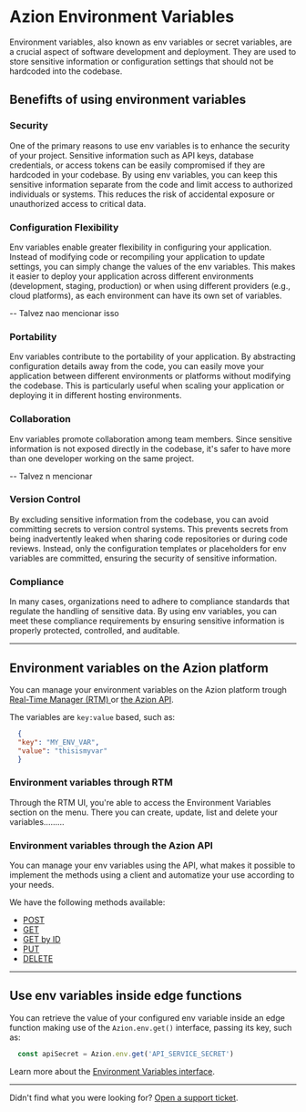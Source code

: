 # Azion Environment Variables

Environment variables, also known as env variables or secret variables, are a crucial aspect of software development and deployment. They are used to store sensitive information or configuration settings that should not be hardcoded into the codebase.

## Benefifts of using environment variables

### Security

One of the primary reasons to use env variables is to enhance the security of your project. Sensitive information such as API keys, database credentials, or access tokens can be easily compromised if they are hardcoded in your codebase. By using env variables, you can keep this sensitive information separate from the code and limit access to authorized individuals or systems. This reduces the risk of accidental exposure or unauthorized access to critical data.

### Configuration Flexibility

Env variables enable greater flexibility in configuring your application. Instead of modifying code or recompiling your application to update settings, you can simply change the values of the env variables. This makes it easier to deploy your application across different environments (development, staging, production) or when using different providers (e.g., cloud platforms), as each environment can have its own set of variables.

-- Talvez nao mencionar isso
### Portability

Env variables contribute to the portability of your application. By abstracting configuration details away from the code, you can easily move your application between different environments or platforms without modifying the codebase. This is particularly useful when scaling your application or deploying it in different hosting environments.

### Collaboration

Env variables promote collaboration among team members. Since sensitive information is not exposed directly in the codebase, it's safer to have more than one developer working on the same project.

-- Talvez n mencionar
### Version Control
By excluding sensitive information from the codebase, you can avoid committing secrets to version control systems. This prevents secrets from being inadvertently leaked when sharing code repositories or during code reviews. Instead, only the configuration templates or placeholders for env variables are committed, ensuring the security of sensitive information.

### Compliance
In many cases, organizations need to adhere to compliance standards that regulate the handling of sensitive data. By using env variables, you can meet these compliance requirements by ensuring sensitive information is properly protected, controlled, and auditable.

---

## Environment variables on the Azion platform

You can manage your environment variables on the Azion platform trough [Real-Time Manager (RTM) ](https://manager.azion.com/) or [the Azion API](https://api.azion.com/).

The variables are `key:value` based, such as:

```json
  {
  "key": "MY_ENV_VAR",
  "value": "thisismyvar"
  }
```

### Environment variables through RTM

Through the RTM UI, you're able to access the Environment Variables section on the menu. There you can create, update, list and delete your variables.........

### Environment variables through the Azion API

You can manage your env variables using the API, what makes it possible to implement the methods using a client and automatize your use according to your needs. 

We have the following methods available: 

- [POST](https://stage-variables.azion.com/#/api/api_variables_create)
- [GET](https://stage-variables.azion.com/#/api/api_variables_list)
- [GET by ID](https://stage-variables.azion.com/#/api/api_variables_retrieve)
- [PUT](https://stage-variables.azion.com/#/api/api_variables_update)
- [DELETE](https://stage-variables.azion.com/#/api/api_variables_destroy)

---

## Use env variables inside edge functions

You can retrieve the value of your configured env variable inside an edge function making use of the `Azion.env.get()` interface, passing its key, such as:

```javascript
  const apiSecret = Azion.env.get('API_SERVICE_SECRET')
```

Learn more about the [Environment Variables interface](https://github.com/gabriel-azion/doc-studies-mocks/blob/main/env-vars/api-reference.md).

---
Didn't find what you were looking for? [Open a support ticket](https://tickets.azion.com/).
